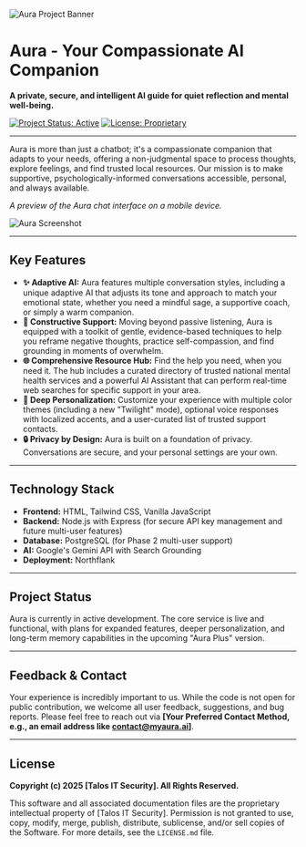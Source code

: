 ![Aura Project Banner](https://placehold.co/1200x300/e0e7ff/3b82f6?text=Aura%20-%20Your%20Compassionate%20AI%20Companion)

# Aura - Your Compassionate AI Companion

**A private, secure, and intelligent AI guide for quiet reflection and mental well-being.**

[![Project Status: Active](https://img.shields.io/badge/status-active-success.svg)](https://github.com/your-username/aura-community)
[![License: Proprietary](https://img.shields.io/badge/License-Proprietary-red.svg)](./LICENSE.md)

---

Aura is more than just a chatbot; it's a compassionate companion that adapts to your needs, offering a non-judgmental space to process thoughts, explore feelings, and find trusted local resources. Our mission is to make supportive, psychologically-informed conversations accessible, personal, and always available.

*A preview of the Aura chat interface on a mobile device.*

![Aura Screenshot](https://placehold.co/400x800/ffffff/333333?text=Aura%20Chat%20Interface)

---

## Key Features

* **✨ Adaptive AI:** Aura features multiple conversation styles, including a unique adaptive AI that adjusts its tone and approach to match your emotional state, whether you need a mindful sage, a supportive coach, or simply a warm companion.
* **🧠 Constructive Support:** Moving beyond passive listening, Aura is equipped with a toolkit of gentle, evidence-based techniques to help you reframe negative thoughts, practice self-compassion, and find grounding in moments of overwhelm.
* **🌐 Comprehensive Resource Hub:** Find the help you need, when you need it. The hub includes a curated directory of trusted national mental health services and a powerful AI Assistant that can perform real-time web searches for specific support in your area.
* **🎨 Deep Personalization:** Customize your experience with multiple color themes (including a new "Twilight" mode), optional voice responses with localized accents, and a user-curated list of trusted support contacts.
* **🔒 Privacy by Design:** Aura is built on a foundation of privacy. Conversations are secure, and your personal settings are your own.

---

## Technology Stack

* **Frontend:** HTML, Tailwind CSS, Vanilla JavaScript
* **Backend:** Node.js with Express (for secure API key management and future multi-user features)
* **Database:** PostgreSQL (for Phase 2 multi-user support)
* **AI:** Google's Gemini API with Search Grounding
* **Deployment:** Northflank

---

## Project Status

Aura is currently in active development. The core service is live and functional, with plans for expanded features, deeper personalization, and long-term memory capabilities in the upcoming "Aura Plus" version.

---

## Feedback & Contact

Your experience is incredibly important to us. While the code is not open for public contribution, we welcome all user feedback, suggestions, and bug reports. Please feel free to reach out via **[Your Preferred Contact Method, e.g., an email address like contact@myaura.ai]**.

---

## License

**Copyright (c) 2025 [Talos IT Security]. All Rights Reserved.**

This software and all associated documentation files are the proprietary intellectual property of [Talos IT Security]. Permission is not granted to use, copy, modify, merge, publish, distribute, sublicense, and/or sell copies of the Software. For more details, see the `LICENSE.md` file.
